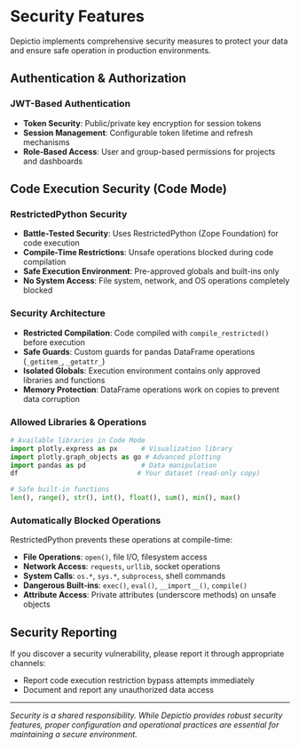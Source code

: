 # Security Features

Depictio implements comprehensive security measures to protect your data and ensure safe operation in production environments.

## Authentication & Authorization

### JWT-Based Authentication
- **Token Security**: Public/private key encryption for session tokens
- **Session Management**: Configurable token lifetime and refresh mechanisms  
- **Role-Based Access**: User and group-based permissions for projects and dashboards


## Code Execution Security (Code Mode)

### RestrictedPython Security
- **Battle-Tested Security**: Uses RestrictedPython (Zope Foundation) for code execution
- **Compile-Time Restrictions**: Unsafe operations blocked during code compilation
- **Safe Execution Environment**: Pre-approved globals and built-ins only
- **No System Access**: File system, network, and OS operations completely blocked

### Security Architecture
- **Restricted Compilation**: Code compiled with `compile_restricted()` before execution
- **Safe Guards**: Custom guards for pandas DataFrame operations (`_getitem_`, `_getattr_`)
- **Isolated Globals**: Execution environment contains only approved libraries and functions
- **Memory Protection**: DataFrame operations work on copies to prevent data corruption

### Allowed Libraries & Operations
```python
# Available libraries in Code Mode
import plotly.express as px      # Visualization library
import plotly.graph_objects as go # Advanced plotting
import pandas as pd              # Data manipulation
df                              # Your dataset (read-only copy)

# Safe built-in functions
len(), range(), str(), int(), float(), sum(), min(), max()
```

### Automatically Blocked Operations
RestrictedPython prevents these operations at compile-time:

- **File Operations**: `open()`, file I/O, filesystem access
- **Network Access**: `requests`, `urllib`, socket operations  
- **System Calls**: `os.*`, `sys.*`, `subprocess`, shell commands
- **Dangerous Built-ins**: `exec()`, `eval()`, `__import__()`, `compile()`
- **Attribute Access**: Private attributes (underscore methods) on unsafe objects


## Security Reporting

If you discover a security vulnerability, please report it through appropriate channels:

- Report code execution restriction bypass attempts immediately
- Document and report any unauthorized data access

---

*Security is a shared responsibility. While Depictio provides robust security features, proper configuration and operational practices are essential for maintaining a secure environment.*
